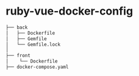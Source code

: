 # ruby-vue-docker-config

```bash
├── back
│   ├── Dockerfile
│   ├── Gemfile
│   └── Gemfile.lock
│
├── front 
│    └── Dockerfile
├── docker-compose.yaml
```
